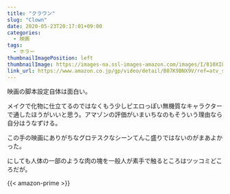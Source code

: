 ```yaml
---
title: "クラウン"
slug: "Clown"
date: 2020-05-23T20:17:01+09:00
categories:
  - 映画
tags:
  - ホラー
thumbnailImagePosition: left
thumbnailImage: https://images-na.ssl-images-amazon.com/images/I/810XI8bjBIL._SX600_.jpg
link_url: https://www.amazon.co.jp/gp/video/detail/B07K9BNX9V/ref=atv_sr_def_c_unkc__1_1_1
---
```

映画の脚本設定自体は面白い。
<!--more-->
メイクで化物に仕立てるのではなくもう少しピエロっぽい無機質なキャラクターで通したほうがいいと思う。アマゾンの評価がいまいちなのもそういう理由なら自分はうなずける。

この手の映画にありがちなグロテスクなシーンてんこ盛りではないのがまあよかった。

にしても人体の一部のような肉の塊を一般人が素手で触るところはツッコミどころだが。

{{< amazon-prime >}}
